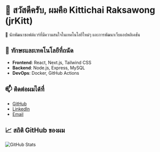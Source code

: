 # 👋 สวัสดีครับ, ผมคือ Kittichai Raksawong (jrKitt)

🎯 นักพัฒนาซอฟต์แวร์ที่มีความสนใจในเทคโนโลยีใหม่ๆ และการพัฒนาเว็บแอปพลิเคชัน

## 🧰 ทักษะและเทคโนโลยีที่ถนัด
- **Frontend**: React, Next.js, Tailwind CSS
- **Backend**: Node.js, Express, MySQL
- **DevOps**: Docker, GitHub Actions

## 📫 ติดต่อผมได้ที่
- [GitHub](https://github.com/jrKitt)
- [LinkedIn](https://www.linkedin.com/in/jrkitt/)
- [Email](mailto:kittichdev@example.com)

## 📈 สถิติ GitHub ของผม
![GitHub Stats](https://github-readme-stats.vercel.app/api?username=jrKitt&show_icons=true&theme=radical)
